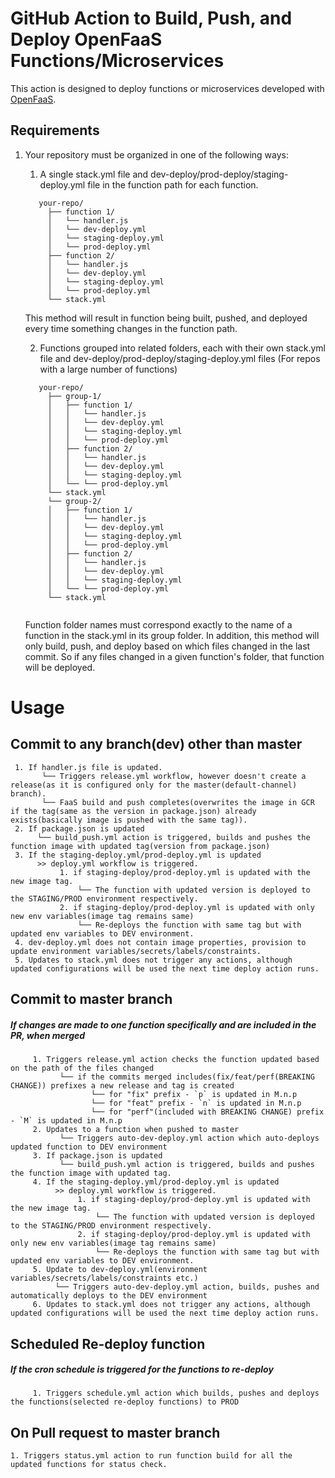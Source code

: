 # GitHub Action to Build, Push, and Deploy OpenFaaS Functions/Microservices

This action is designed to deploy functions or microservices developed with [OpenFaaS](https://www.openfaas.com).


## Requirements
1. Your repository must be organized in one of the following ways: 
   1. A single stack.yml file and dev-deploy/prod-deploy/staging-deploy.yml file in the function path for each function.
   ```
      your-repo/
        ├── function 1/
        │   └── handler.js
        │   └── dev-deploy.yml
        │   └── staging-deploy.yml
        │   └── prod-deploy.yml  
        ├── function 2/
        │   └── handler.js
        │   └── dev-deploy.yml
        │   └── staging-deploy.yml
        │   └── prod-deploy.yml        
        └── stack.yml
   ```
      This method will result in function being built, pushed, and deployed every time something changes in the function path. 
      
   2. Functions grouped into related folders, each with their own stack.yml file and dev-deploy/prod-deploy/staging-deploy.yml files (For repos with a large number of functions)  
   ```
      your-repo/
        ├── group-1/
        │   ├── function 1/
        │   │   └── handler.js
        │   │   └── dev-deploy.yml
        │   │   └── staging-deploy.yml
        │   │   └── prod-deploy.yml  
        │   ├── function 2/
        │   │   └── handler.js
        │   │   └── dev-deploy.yml
        │   │   └── staging-deploy.yml
        │   └── └── prod-deploy.yml        
        └── stack.yml
        └── group-2/
        │   ├── function 1/
        │   │   └── handler.js
        │   │   └── dev-deploy.yml
        │   │   └── staging-deploy.yml
        │   │   └── prod-deploy.yml  
        │   ├── function 2/
        │   │   └── handler.js
        │   │   └── dev-deploy.yml
        │   │   └── staging-deploy.yml
        │   └── └── prod-deploy.yml        
        └── stack.yml
            
   ```
      Function folder names must correspond exactly to the name of a function in the stack.yml in its group folder.
      In addition, this method will only build, push, and deploy based on which files changed in the last commit. So if any files changed in a given function's folder, that function will be deployed. 
      
      
# Usage
## Commit to any branch(dev) other than master
     1. If handler.js file is updated. 
           └── Triggers release.yml workflow, however doesn't create a release(as it is configured only for the master(default-channel) branch).
           └── FaaS build and push completes(overwrites the image in GCR if the tag(same as the version in package.json) already exists(basically image is pushed with the same tag)).
     2. If package.json is updated
          └── build_push.yml action is triggered, builds and pushes the function image with updated tag(version from package.json) 
     3. If the staging-deploy.yml/prod-deploy.yml is updated
          >> deploy.yml workflow is triggered. 
               1. if staging-deploy/prod-deploy.yml is updated with the new image tag.
                   └── The function with updated version is deployed to the STAGING/PROD environment respectively. 
               2. if staging-deploy/prod-deploy.yml is updated with only new env variables(image tag remains same)
                   └── Re-deploys the function with same tag but with updated env variables to DEV environment.
     4. dev-deploy.yml does not contain image properties, provision to update environment variables/secrets/labels/constraints.
     5. Updates to stack.yml does not trigger any actions, although updated configurations will be used the next time deploy action runs.
      
## Commit to master branch
##### If changes are made to one function specifically and are included in the PR, when merged
         1. Triggers release.yml action checks the function updated based on the path of the files changed
               └── if the commits merged includes(fix/feat/perf(BREAKING CHANGE)) prefixes a new release and tag is created
                      └── for "fix" prefix - `p` is updated in M.n.p
                      └── for "feat" prefix - `n` is updated in M.n.p
                      └── for "perf"(included with BREAKING CHANGE) prefix - `M` is updated in M.n.p
         2. Updates to a function when pushed to master
               └── Triggers auto-dev-deploy.yml action which auto-deploys updated function to DEV environment
         3. If package.json is updated
               └── build_push.yml action is triggered, builds and pushes the function image with updated tag.
         4. If the staging-deploy.yml/prod-deploy.yml is updated
              >> deploy.yml workflow is triggered. 
                   1. if staging-deploy/prod-deploy.yml is updated with the new image tag.
                       └── The function with updated version is deployed to the STAGING/PROD environment respectively. 
                   2. if staging-deploy/prod-deploy.yml is updated with only new env variables(image tag remains same)
                       └── Re-deploys the function with same tag but with updated env variables to DEV environment. 
         5. Update to dev-deploy.yml(environment variables/secrets/labels/constraints etc.)
              └── Triggers auto-dev-deploy.yml action, builds, pushes and automatically deploys to the DEV environment
         6. Updates to stack.yml does not trigger any actions, although updated configurations will be used the next time deploy action runs. 
          
## Scheduled Re-deploy function
##### If the cron schedule is triggered for the functions to re-deploy
         1. Triggers schedule.yml action which builds, pushes and deploys the functions(selected re-deploy functions) to PROD
         
## On Pull request to master branch
    1. Triggers status.yml action to run function build for all the updated functions for status check.
    
    